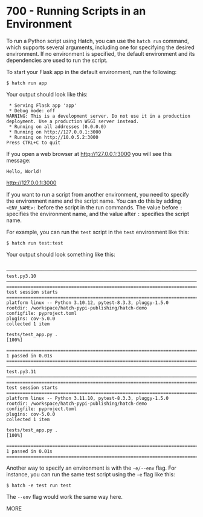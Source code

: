 # 700 - Running Scripts in an Environment

To run a Python script using Hatch, you can use the ```hatch run``` command, which supports several arguments, including one for specifying the desired environment. If no environment is specified, the default environment and its dependencies are used to run the script.

To start your Flask app in the default environment, run the following:

```
$ hatch run app
```

Your output should look like this:

```
 * Serving Flask app 'app'
 * Debug mode: off
WARNING: This is a development server. Do not use it in a production deployment. Use a production WSGI server instead.
 * Running on all addresses (0.0.0.0)
 * Running on http://127.0.0.1:3000
 * Running on http://10.0.5.2:3000
Press CTRL+C to quit
```

If you open a web browser at http://127.0.0.1:3000 you will see this message:

```
Hello, World!
```
http://127.0.0.1:3000


If you want to run a script from another environment, you need to specify the environment name and the script name. You can do this by adding ```<ENV_NAME>:``` before the script in the run commands. The value before ```:``` specifies the environment name, and the value after ```:``` specifies the script name.

For example, you can run the ```test``` script in the ```test``` environment like this:

```
$ hatch run test:test
```

Your output should look something like this:

```

───────────────────────────────────────────────────────────────────────────────────────────── test.py3.10 ─────────────────────────────────────────────────────────────────────────────────────────────
========================================================================================= test session starts =========================================================================================
platform linux -- Python 3.10.12, pytest-8.3.3, pluggy-1.5.0
rootdir: /workspace/hatch-pypi-publishing/hatch-demo
configfile: pyproject.toml
plugins: cov-5.0.0
collected 1 item                                                                                                                                                                                      

tests/test_app.py .                                                                                                                                                                             [100%]

========================================================================================== 1 passed in 0.01s ==========================================================================================
───────────────────────────────────────────────────────────────────────────────────────────── test.py3.11 ─────────────────────────────────────────────────────────────────────────────────────────────
========================================================================================= test session starts =========================================================================================
platform linux -- Python 3.11.10, pytest-8.3.3, pluggy-1.5.0
rootdir: /workspace/hatch-pypi-publishing/hatch-demo
configfile: pyproject.toml
plugins: cov-5.0.0
collected 1 item                                                                                                                                                                                      

tests/test_app.py .                                                                                                                                                                             [100%]

========================================================================================== 1 passed in 0.01s ==========================================================================================
```

Another way to specify an environment is with the ```-e/--env``` flag. For instance, you can run the same test script using the ```-e``` flag like this:

```
$ hatch -e test run test 
```

The ```--env``` flag would work the same way here.




MORE